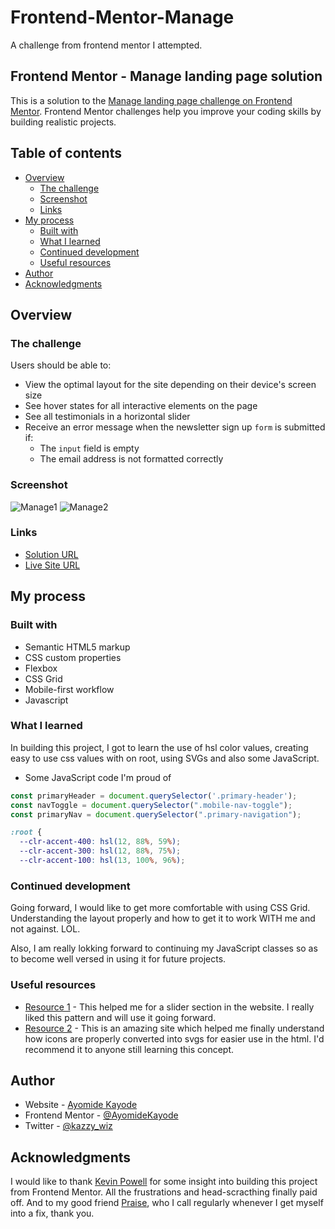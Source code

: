 # Frontend-Mentor-Manage

A challenge from frontend mentor I attempted.

## Frontend Mentor - Manage landing page solution

This is a solution to the [Manage landing page challenge on Frontend Mentor](https://www.frontendmentor.io/challenges/manage-landing-page-SLXqC6P5). Frontend Mentor challenges help you improve your coding skills by building realistic projects.

## Table of contents

- [Overview](#overview)
  - [The challenge](#the-challenge)
  - [Screenshot](#screenshot)
  - [Links](#links)
- [My process](#my-process)
  - [Built with](#built-with)
  - [What I learned](#what-i-learned)
  - [Continued development](#continued-development)
  - [Useful resources](#useful-resources)
- [Author](#author)
- [Acknowledgments](#acknowledgments)

## Overview

### The challenge

Users should be able to:

- View the optimal layout for the site depending on their device's screen size
- See hover states for all interactive elements on the page
- See all testimonials in a horizontal slider
- Receive an error message when the newsletter sign up `form` is submitted if:
  - The `input` field is empty
  - The email address is not formatted correctly

### Screenshot

![Manage1](./images/Manage1.png)
![Manage2](./images/Manage2.png)

### Links

- [Solution URL](https://github.com/AyomideKayode/Frontend-Mentor-Manage)
- [Live Site URL](https://ay-manage-frontendmentor-project.netlify.app/)

## My process

### Built with

- Semantic HTML5 markup
- CSS custom properties
- Flexbox
- CSS Grid
- Mobile-first workflow
- Javascript

### What I learned

In building this project, I got to learn the use of hsl color values, creating easy to use css values with on root, using SVGs and also some JavaScript.

- Some JavaScript code I'm proud of

```js
const primaryHeader = document.querySelector('.primary-header');
const navToggle = document.querySelector(".mobile-nav-toggle");
const primaryNav = document.querySelector(".primary-navigation");
```

```css
:root {
  --clr-accent-400: hsl(12, 88%, 59%);
  --clr-accent-300: hsl(12, 88%, 75%);
  --clr-accent-100: hsl(13, 100%, 96%);
```

### Continued development

Going forward, I would like to get more comfortable with using CSS Grid. Understanding the layout properly and how to get it to work WITH me and not against. LOL.

Also, I am really lokking forward to continuing my JavaScript classes so as to become well versed in using it for future projects.

### Useful resources

- [Resource 1](https://a11yslider.js.org/) - This helped me for a slider section in the website. I really liked this pattern and will use it going forward.
- [Resource 2](https://svgsprit.es/) - This is an amazing site which helped me finally understand how icons are properly converted into svgs for easier use in the html. I'd recommend it to anyone still learning this concept.

## Author

- Website - [Ayomide Kayode](https://github.com/AyomideKayode)
- Frontend Mentor - [@AyomideKayode](https://www.frontendmentor.io/profile/AyomideKayode)
- Twitter - [@kazzy_wiz](https://twitter.com/kazzy_wiz)

## Acknowledgments

I would like to thank [Kevin Powell](https://www.kevinpowell.co/) for some insight into building this project from Frontend Mentor. All the frustrations and head-scracthing finally paid off. And to my good friend [Praise](https://github.com/Oghene-kevwe), who I call regularly whenever I get myself into a fix, thank you.

